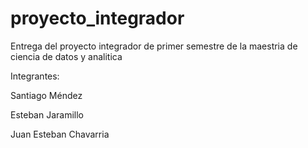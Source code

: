 # proyecto_integrador
Entrega del proyecto integrador de primer semestre de la maestria de ciencia de datos y analitica





Integrantes:

Santiago Méndez

Esteban Jaramillo

Juan Esteban Chavarria
